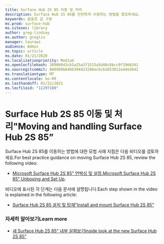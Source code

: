 ```yaml
---
title: Surface Hub 2S 85 이동 및 처리
description: Surface Hub 2S 85를 안전하게 이동하는 방법을 참조하세요.
keywords: 쉼표로 값 구분
ms.prod: surface-hub
ms.sitesec: library
author: greg-lindsay
ms.author: greglin
manager: laurawi
audience: Admin
ms.topic: article
ms.date: 01/21/2020
ms.localizationpriority: Medium
ms.openlocfilehash: 3890b843cb1a25a3f1515a5d48c6bcc9f1966341
ms.sourcegitcommit: 880980b64bb394423280acbcb1653012a4de5642
ms.translationtype: MT
ms.contentlocale: ko-KR
ms.lasthandoff: 01/22/2021
ms.locfileid: "11297108"
---
```

# <span data-ttu-id="51bf2-104">Surface Hub 2S 85 이동 및 처리"</span><span class="sxs-lookup"><span data-stu-id="51bf2-104">Moving and handling Surface Hub 2S 85”</span></span>

<span data-ttu-id="51bf2-105">Surface Hub 2S 85를 이동하는 방법에 대한 모범 사례 지침은 다음 비디오를 검토하세요.</span><span class="sxs-lookup"><span data-stu-id="51bf2-105">For best practice guidance on moving Surface Hub 2S 85, review the following video:</span></span> 
- <span data-ttu-id="51bf2-106">[Microsoft Surface Hub 2S 85" 언박싱 및 설정.](https://aka.ms/Hub2S85Unboxing)</span><span class="sxs-lookup"><span data-stu-id="51bf2-106">[Microsoft Surface Hub 2S 85" Unboxing and Set Up](https://aka.ms/Hub2S85Unboxing).</span></span> 

<span data-ttu-id="51bf2-107">비디오에 표시된 각 단계는 다음 문서에 설명됩니다.</span><span class="sxs-lookup"><span data-stu-id="51bf2-107">Each step shown in the video is explained in the following article:</span></span>

- [<span data-ttu-id="51bf2-108">Surface Hub 2S 85 설치 및 탑재"</span><span class="sxs-lookup"><span data-stu-id="51bf2-108">Install and mount Surface Hub 2S 85”</span></span>](surface-hub-2s-85-install-mount.md)

### <span data-ttu-id="51bf2-109">자세히 알아보기</span><span class="sxs-lookup"><span data-stu-id="51bf2-109">Learn more</span></span>
- [<span data-ttu-id="51bf2-110">새 Surface Hub 2S 85" 내부 살펴보기</span><span class="sxs-lookup"><span data-stu-id="51bf2-110">Inside look at the new Surface Hub 2S 85"</span></span>](https://techcommunity.microsoft.com/t5/surface-it-pro-blog/inside-look-at-the-new-surface-hub-2s-85/ba-p/1721773)

